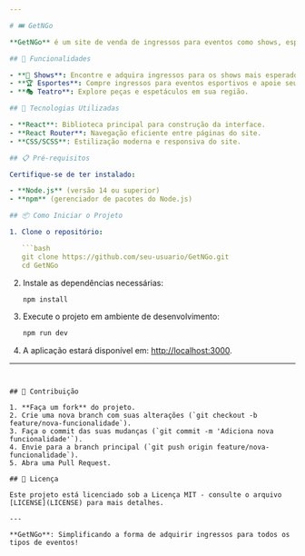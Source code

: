 ```yaml
---

# 🎟️ GetNGo

**GetNGo** é um site de venda de ingressos para eventos como shows, esportes e teatro. Desenvolvido com **React**, ele oferece uma experiência intuitiva e rápida para a compra de ingressos para os mais variados eventos.

## 📝 Funcionalidades

- **🕺 Shows**: Encontre e adquira ingressos para os shows mais esperados.
- **🏆 Esportes**: Compre ingressos para eventos esportivos e apoie seus times favoritos.
- **🎭 Teatro**: Explore peças e espetáculos em sua região.

## 🚀 Tecnologias Utilizadas

- **React**: Biblioteca principal para construção da interface.
- **React Router**: Navegação eficiente entre páginas do site.
- **CSS/SCSS**: Estilização moderna e responsiva do site.

## 📋 Pré-requisitos

Certifique-se de ter instalado:

- **Node.js** (versão 14 ou superior)
- **npm** (gerenciador de pacotes do Node.js)

## 📦 Como Iniciar o Projeto

1. Clone o repositório:

   ```bash
   git clone https://github.com/seu-usuario/GetNGo.git
   cd GetNGo
   ```

2. Instale as dependências necessárias:

   ```bash
   npm install
   ```

3. Execute o projeto em ambiente de desenvolvimento:

   ```bash
   npm run dev
   ```

4. A aplicação estará disponível em: [http://localhost:3000](http://localhost:3000).

---
```


## 📄 Contribuição

1. **Faça um fork** do projeto.
2. Crie uma nova branch com suas alterações (`git checkout -b feature/nova-funcionalidade`).
3. Faça o commit das suas mudanças (`git commit -m 'Adiciona nova funcionalidade'`).
4. Envie para a branch principal (`git push origin feature/nova-funcionalidade`).
5. Abra uma Pull Request.

## 📜 Licença

Este projeto está licenciado sob a Licença MIT - consulte o arquivo [LICENSE](LICENSE) para mais detalhes.

---

**GetNGo**: Simplificando a forma de adquirir ingressos para todos os tipos de eventos!
